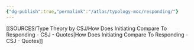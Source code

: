```yaml
---
{"dg-publish":true,"permalink":"/atlas/typology-moc/responding/"}
---
```



[[SOURCES/Type Theory by CSJ/How Does Initiating Compare To Responding - CSJ - Quotes\|How Does Initiating Compare To Responding - CSJ - Quotes]]
